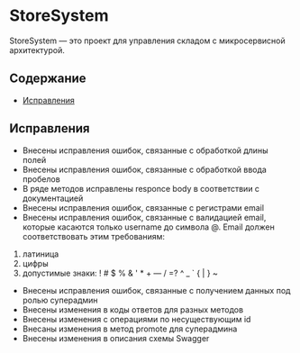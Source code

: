 # StoreSystem

StoreSystem — это проект для управления складом с микросервисной архитектурой.

## Содержание
- [Исправления](#исправления)

## Исправления
- Внесены исправления ошибок, связанные с обработкой длины полей
- Внесены исправления ошибок, связанные с обработкой ввода пробелов
- В ряде методов исправлены responce body в соответствии с документацией
- Внесены исправления ошибок, связанные с регистрами email
- Внесены исправления ошибок, связанные с валидацией email, которые касаются только username до символа @.
Email должен соответствовать этим требованиям:
1. латиница
2. цифры
3. допустимые знаки: ! # $ % & ' * + — / =? ^ _ ` { | } ~
- Внесены исправления ошибок, связанные с получением данных под ролью суперадмин
- Внесены изменения в коды ответов для разных методов
- Внесены изменения с операциями по несуществующим id
- Внесаны изменения в метод promote для суперадмина
- Внесены изменения в описания схемы Swagger
